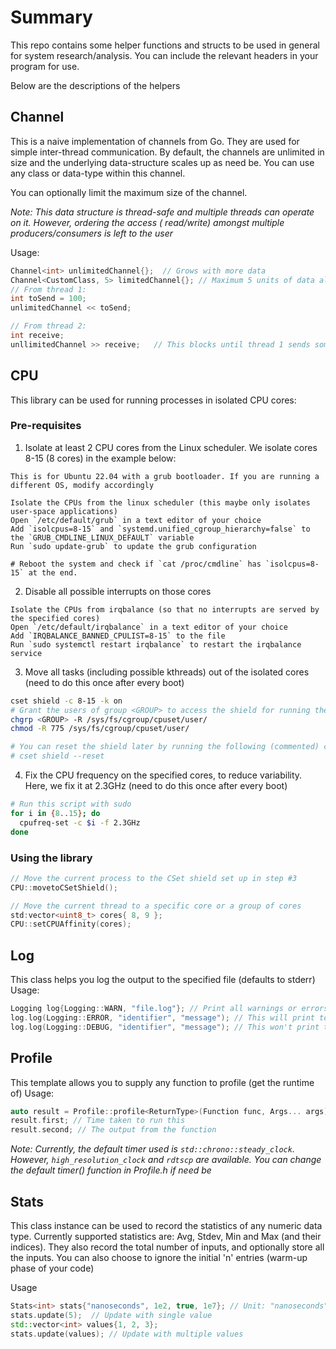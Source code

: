 # Summary

This repo contains some helper functions and structs to be used in general for system research/analysis. You can include
the
relevant headers in your program for use.

Below are the descriptions of the helpers

## Channel

This is a naive implementation of channels from Go. They are used for simple inter-thread communication.
By default, the channels are unlimited in size and the underlying data-structure scales up as need be. You can use any
class or data-type within this channel.

You can optionally limit the maximum size of the channel.

_Note: This data structure is thread-safe and multiple threads can operate on it. However, ordering the access (
read/write) amongst multiple producers/consumers is left to the user_

Usage:

```c++
Channel<int> unlimitedChannel{};  // Grows with more data
Channel<CustomClass, 5> limitedChannel{}; // Maximum 5 units of data allowed
// From thread 1:
int toSend = 100;
unlimitedChannel << toSend;

// From thread 2:
int receive;
unllimitedChannel >> receive;   // This blocks until thread 1 sends some data (i.e. there is data to read)
```

## CPU

This library can be used for running processes in isolated CPU cores:

### Pre-requisites

1. Isolate at least 2 CPU cores from the Linux scheduler. We isolate cores 8-15 (8 cores) in the example below:

```text
This is for Ubuntu 22.04 with a grub bootloader. If you are running a different OS, modify accordingly

Isolate the CPUs from the linux scheduler (this maybe only isolates user-space applications)
Open `/etc/default/grub` in a text editor of your choice
Add `isolcpus=8-15` and `systemd.unified_cgroup_hierarchy=false` to the `GRUB_CMDLINE_LINUX_DEFAULT` variable
Run `sudo update-grub` to update the grub configuration

# Reboot the system and check if `cat /proc/cmdline` has `isolcpus=8-15` at the end.
```

2. Disable all possible interrupts on those cores

```text
Isolate the CPUs from irqbalance (so that no interrupts are served by the specified cores)
Open `/etc/default/irqbalance` in a text editor of your choice
Add `IRQBALANCE_BANNED_CPULIST=8-15` to the file
Run `sudo systemctl restart irqbalance` to restart the irqbalance service
```

3. Move all tasks (including possible kthreads) out of the isolated cores (need to do this once after every boot)

```bash
cset shield -c 8-15 -k on
# Grant the users of group <GROUP> to access the shield for running the experiments there
chgrp <GROUP> -R /sys/fs/cgroup/cpuset/user/
chmod -R 775 /sys/fs/cgroup/cpuset/user/

# You can reset the shield later by running the following (commented) command:
# cset shield --reset
```

4. Fix the CPU frequency on the specified cores, to reduce variability. Here, we fix it at 2.3GHz
   (need to do this once after every boot)

```bash
# Run this script with sudo
for i in {8..15}; do
  cpufreq-set -c $i -f 2.3GHz
done
```

### Using the library

```c++
// Move the current process to the CSet shield set up in step #3
CPU::movetoCSetShield();

// Move the current thread to a specific core or a group of cores
std:vector<uint8_t> cores{ 8, 9 };
CPU::setCPUAffinity(cores);
```

## Log

This class helps you log the output to the specified file (defaults to stderr)
Usage:

```c++
Logging log{Logging::WARN, "file.log"}; // Print all warnings or errors, but not debug messages
log.log(Logging::ERROR, "identifier", "message"); // This will print to file.log
log.log(Logging::DEBUG, "identifier", "message"); // This won't print to file.log
```

## Profile

This template allows you to supply any function to profile (get the runtime of)
Usage:

```c++
auto result = Profile::profile<ReturnType>(Function func, Args... args);
result.first; // Time taken to run this
result.second; // The output from the function
```

_Note: Currently, the default timer used is `std::chrono::steady_clock`. However, `high_resolution_clock` and `rdtscp`
are available. You can change the default timer() function in Profile.h if need be_

## Stats

This class instance can be used to record the statistics of any numeric data type.
Currently supported statistics are: Avg, Stdev, Min and Max (and their indices).
They also record the total number of inputs, and optionally store all the inputs.
You can also choose to ignore the initial 'n' entries (warm-up phase of your code)

Usage

```c++
Stats<int> stats{"nanoseconds", 1e2, true, 1e7}; // Unit: "nanoseconds", "ignoreInitial": 100, "storeVals": true, "expectedVals": 1e7
stats.update(5);  // Update with single value
std::vector<int> values{1, 2, 3};
stats.update(values); // Update with multiple values
```